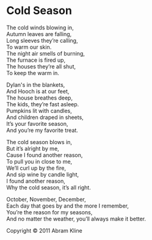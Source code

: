 # Cold Season

The cold winds blowing in,<br>
Autumn leaves are falling,<br>
Long sleeves they’re calling,<br>
To warm our skin.<br>
The night air smells of burning,<br>
The furnace is fired up,<br>
The houses they’re all shut,<br>
To keep the warm in.<br>

Dylan's in the blankets,<br>
And Hooch is at our feet,<br>
The house breathes deep,<br>
The kids, they’re fast asleep.<br>
Pumpkins lit with candles,<br>
And children draped in sheets,<br>
It’s your favorite season,<br>
And you’re my favorite treat.<br>

The cold season blows in,<br>
But it’s alright by me,<br>
Cause I found another reason,<br>
To pull you in close to me,<br>
We’ll curl up by the fire,<br>
And sip wine by candle light,<br>
I found another reason,<br>
Why the cold season, it’s all right.<br>

October, November, December,<br>
Each day that goes by and the more I remember,<br>
You’re the reason for my seasons,<br>
And no matter the weather, you’ll always make it better.<br>

Copyright &copy; 2011 Abram Kline